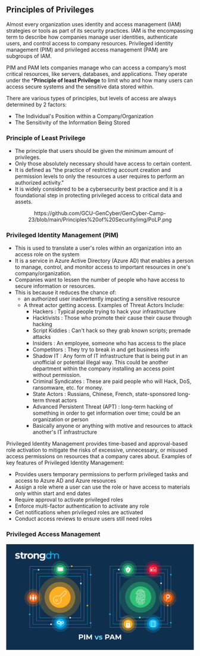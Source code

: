 
## Principles of Privileges
Almost every organization uses identity and access management (IAM) strategies or tools as part of its security practices. IAM is the encompassing term to describe how companies manage user identities, authenticate users, and control access to company resources. Privileged identity management (PIM) and privileged access management (PAM) are subgroups of IAM.

PIM and PAM lets companies manage who can access a company’s most critical resources, like servers, databases, and applications. They operate under the ***Principle of least Privilege** to limit who and how many users can access secure systems and the sensitive data stored within.  

There are various types of principles, but levels of access are always determined by 2 factors:
+ The Individual's Position within a Company/Organization
+ The Sensitivity of the Information Being Stored

### Principle of Least Privilege
+ The principle that users should be given the minimum amount of privileges. 
+ Only those absolutely necessary should have access to certain content. 
+ It is defined as "the practice of restricting account creation and permission levels to only the resources a user requires to perform an authorized activity."
+ It is widely considered to be a cybersecurity best practice and it is a foundational step in protecting privileged access to critical data and assets.

<p align="center">
https://github.com/GCU-GenCyber/GenCyber-Camp-23/blob/main/Principles%20of%20Security/img/PoLP.png
</p>
  
### Privileged Identity Management (PIM)
+ This is used to translate a user's roles within an organization into an access role on the system
+ It is a service in Azure Active Directory (Azure AD) that enables a person to manage, control, and monitor access to important resources in one's company/organization. 
+ Companies want to lessen the number of people who have access to secure information or resources.  
+ This is because it reduces the chance of: 
  + an authorized user inadvertently impacting a sensitive resource
  + A threat actor getting access. Examples of Threat Actors Include: 
    + Hackers : Typical people trying to hack your infrastructure
    + Hacktivists : Those who promote their cause their cause through hacking
    + Script Kiddies : Can't hack so they grab known scripts; premade attacks
    + Insiders : An employee, someone who has access to the place
    + Competitors : They try to break in and get business info
    + Shadow IT : Any form of IT infrastructure that is being put in an unofficial or potential illegal way. This could be another department within the company installing an access point without permission. 
    + Criminal Syndicates : These are paid people who will Hack, DoS, ransomware, etc. for money. 
    + State Actors : Russians, Chinese, French, state-sponsored long-term threat actors
    + Advanced Persistent Threat (APT) : long-term hacking of something in order to get information over time; could be an organization or person
    + Basically anyone or anything with motive and resources to attack another's IT infrastructure

Privileged Identity Management provides time-based and approval-based role activation to mitigate the risks of excessive, unnecessary, or misused access permissions on resources that a company cares about. Examples of key features of Privileged Identity Management:
+ Provides users temporary permissions to perform privileged tasks and access to Azure AD and Azure resources
+ Assign a role where a user can use the role or have access to materials only within start and end dates
+ Require approval to activate privileged roles
+ Enforce multi-factor authentication to activate any role
+ Get notifications when privileged roles are activated
+ Conduct access reviews to ensure users still need roles



### Privileged Access Management



<p align="center">
  <img src="https://github.com/GCU-GenCyber/GenCyber-Camp-23/blob/main/Principles%20of%20Security/img/pim-vs-pam.png" />
</p>
